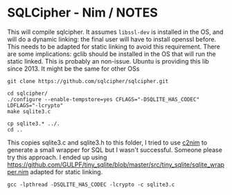 SQLCipher - Nim / NOTES
===


This will compile sqlcipher. It assumes `libssl-dev` is installed in the OS, and will do a dynamic linking: the final user will have to install openssl before. This needs to be adapted for static linking to avoid this requirement. 
There are some implications: gclib should be installed in the OS that will run the static linked. This is probably an non-issue. Ubuntu is providing this lib since 2013. It might be the same for other OSs
```
git clone https://github.com/sqlcipher/sqlcipher.git

cd sqlcipher/
./configure --enable-tempstore=yes CFLAGS="-DSQLITE_HAS_CODEC" LDFLAGS="-lcrypto"
make sqlite3.c

cp sqlite3.* ../.
cd ..
```

This copies sqlite3.c and sqlite3.h to this folder, I tried to use [c2nim](https://github.com/nim-lang/c2nim) to generate a small wrapper for SQL but I wasn't successful. Someone please try this approach. I ended up using https://github.com/GULPF/tiny_sqlite/blob/master/src/tiny_sqlite/sqlite_wrapper.nim adapted for static linking.

```
gcc -lpthread -DSQLITE_HAS_CODEC -lcrypto -c sqlite3.c
```


